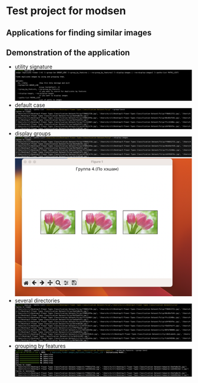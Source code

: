 # Test project for modsen
## Applications for finding similar images

## Demonstration of the application
* utility signature
![](https://github.com/VPG1/test_project_for_modsen/blob/main/images/help.png)
* default case
![](https://github.com/VPG1/test_project_for_modsen/blob/main/images/default.png)
* display groups
![](https://github.com/VPG1/test_project_for_modsen/blob/main/images/display1.png)
![](https://github.com/VPG1/test_project_for_modsen/blob/main/images/display2.png)
* several directories
![](https://github.com/VPG1/test_project_for_modsen/blob/main/images/several_directories.png)
* grouping by features
![](https://github.com/VPG1/test_project_for_modsen/blob/main/images/features.png)
